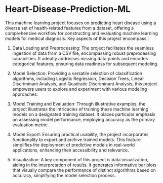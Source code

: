 # Heart-Disease-Prediction-ML
This machine learning project focuses on predicting heart disease using a diverse set of health-related features from a dataset, offering a comprehensive workflow for constructing and evaluating machine learning models for medical diagnosis. Key aspects of this project encompass :  

1. Data Loading and Preprocessing: The project facilitates the seamless ingestion of data from a CSV file, encompassing robust preprocessing capabilities. It adeptly addresses missing data points and encodes categorical features, ensuring data readiness for subsequent modeling.

2. Model Selection: Providing a versatile selection of classification algorithms, including Logistic Regression, Decision Trees, Linear Discriminant Analysis, and Quadratic Discriminant Analysis, this project empowers users to explore and experiment with various modeling approaches.

3. Model Training and Evaluation: Through illustrative examples, the project illustrates the intricacies of training these machine learning models on a designated training dataset. It places particular emphasis on assessing model performance, employing accuracy as the primary evaluation metric.

4. Model Export: Ensuring practical usability, the project incorporates functionality to export and archive trained models. This feature simplifies the deployment of predictive models in real-world applications, enhancing their accessibility and relevance.

5. Visualization: A key component of this project is data visualization, aiding in the interpretation of results. It generates informative bar plots that visually compare the performance of distinct algorithms based on accuracy, simplifying the model selection process.
